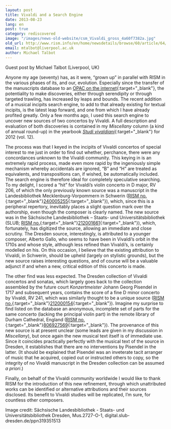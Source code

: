 ```yaml
---
layout: post
title: Vivaldi and a Search Engine
date: 2013-08-23
lang: en
post: true
category: rediscovered
image: "/images/news-old-website/csm_Vivaldi_gross_4a60f7382a.jpg"
old_url: http://www.rism.info/en/home/newsdetails/browse/60/article/64/vivaldi-and-a-search-engine.html
email: mtalbot@liverpool.ac.uk
author: Michael Talbot
---
```


Guest post by Michael Talbot (Liverpool, UK)

Anyone my age (seventy) has, as it were, “grown up” in parallel with RISM in the various phases of its, and our, evolution. Especially since the transfer of the manuscripts database to an [OPAC on the internet](http://opac.rism.info/){:target="_blank"}, the potentiality to make discoveries, either through serendipity or through targeted trawling, has increased by leaps and bounds. The recent addition of a musical incipits search engine, to add to that already existing for textual incipits, is the latest leap forward, and one from which I have already profited greatly. Only a few months ago, I used this search engine to uncover new sources of two concertos by Vivaldi. A full description and evaluation of both discoveries is contained in my _Miscellany_ column (a kind of annual round-up) in the yearbook [_Studi vivaldiani_](http://www.cini.it/publications/studi-vivaldiani-rivista-annuale-dellistituto-italiano-antonio-vivaldi){:target="_blank"} for 2012 (vol. 12).

The process was that I keyed in the incipits of Vivaldi concertos of special interest to me just in order to find out whether, perchance, there were any concordances unknown to the Vivaldi community. This keying in is an extremely rapid process, made even more rapid by the ingeniously simple mechanism whereby accidentals are ignored, “B” and “H” are treated as equivalents, and transpositions can, if wished, be automatically included. The search engine is therefore ideal for completely speculative searching. To my delight, I scored a “hit” for Vivaldi’s violin concerto in D major, RV 206, of which the only previously known source was a manuscript in the Landesbibliothek Mecklenburg-Vorpommern in Schwerin ([RISM no.](http://opac.rism.info/search?documentid=240005255){:target="_blank"}[240005255](http://opac.rism.info/search?documentid=240005255){:target="_blank"}), which, since this is a peripheral repertory, inevitably places a slight question mark over the authorship, even though the composer is clearly named. The new source was in the Sächsische Landesbibliothek – Staats- und Universitätsbibliothek (SLUB; [RISM no.](http://opac.rism.info/search?documentid=212001661){:target="_blank"}[212001661](http://opac.rism.info/search?documentid=212001661){:target="_blank"}), which, fortunately, has digitized the source, allowing an immediate and close scrutiny. The Dresden source, interestingly, is attributed to a younger composer, Alberto Gallo, who seems to have been in Vivaldi’s orbit in the 1710s and whose style, although less refined than Vivaldi’s, is certainly modelled on his. On this occasion, I believe that the existing attribution to Vivaldi, in Schwerin, should be upheld (largely on stylistic grounds), but the new source raises interesting questions, and of course will be a valuable adjunct if and when a new, critical edition of this concerto is made.

The other find was less expected. The Dresden collection of Vivaldi concertos and sonatas, which largely goes back to the collection assembled by the future court _Konzertmeister_ Johann Georg Pisendel in 1717 and subsequent years, contains the score of a fine D minor concerto by Vivaldi, RV 241, which was similarly thought to be a unique source ([RISM no.](http://opac.rism.info/search?documentid=212000154){:target="_blank"}[212000154](http://opac.rism.info/search?documentid=212000154){:target="_blank"}). Imagine my surprise to find listed on the database an anonymous, incomplete set of parts for the same concerto (lacking the principal violin part) in the remote library of Durham Cathedral, England ([RISM no.](http://opac.rism.info/search?documentid=806927569){:target="_blank"}[806927569](http://opac.rism.info/search?documentid=806927569){:target="_blank"}). The provenance of this new source is at present unclear (some leads are given in my discussion in _Miscellany_), but once again the new musical text itself is of immediate use. Since it coincides practically perfectly with the musical text of the source in Dresden, it establishes that there are no interventions by Pisendel in the latter. (It should be explained that Pisendel was an inveterate tacit arranger of music that he acquired, copied out or instructed others to copy, so the integrity of no Vivaldi manuscript in the Dresden collection can be assumed _a priori_.)

Finally, on behalf of the Vivaldi community worldwide I would like to thank RISM for the introduction of this new refinement, through which unattributed works can be identified or alternative attributions and their sources disclosed. Its benefit to Vivaldi studies will be replicated, I’m sure, for countless other composers.

Image credit: Sächsische Landesbibliothek - Staats- und Universitätsbibliothek Dresden, Mus.2727-O-1, digital.slub-dresden.de/ppn319351513